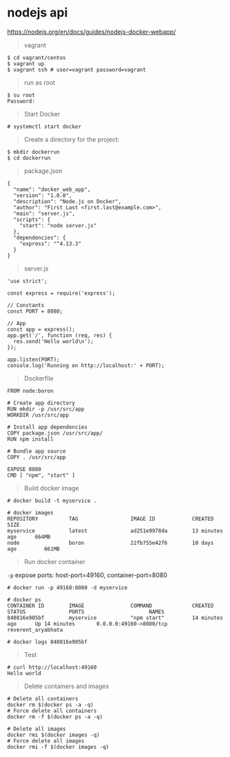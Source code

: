 # nodejs api

https://nodejs.org/en/docs/guides/nodejs-docker-webapp/

> vagrant

```
$ cd vagrant/centos
$ vagrant up
$ vagrant ssh # user=vagrant password=vagrant
```

> run as root

```
$ su root
Password: 
```

> Start Docker

```
# systemctl start docker
```

> Create a directory for the project:

```
$ mkdir dockerrun
$ cd dockerrun
```

> package.json

```
{
  "name": "docker_web_app",
  "version": "1.0.0",
  "description": "Node.js on Docker",
  "author": "First Last <first.last@example.com>",
  "main": "server.js",
  "scripts": {
    "start": "node server.js"
  },
  "dependencies": {
    "express": "^4.13.3"
  }
}
```

> server.js

```
'use strict';

const express = require('express');

// Constants
const PORT = 8080;

// App
const app = express();
app.get('/', function (req, res) {
  res.send('Hello world\n');
});

app.listen(PORT);
console.log('Running on http://localhost:' + PORT);
```

> Dockerfile

```
FROM node:boron

# Create app directory
RUN mkdir -p /usr/src/app
WORKDIR /usr/src/app

# Install app dependencies
COPY package.json /usr/src/app/
RUN npm install

# Bundle app source
COPY . /usr/src/app

EXPOSE 8080
CMD [ "npm", "start" ]
```

> Build docker image

```
# docker build -t myservice .

# docker images
REPOSITORY          TAG                 IMAGE ID            CREATED             SIZE
myservice           latest              ad251e9978da        13 minutes ago      664MB
node                boron               22fb755e42f6        10 days ago         661MB
```

> Run docker container

`-p` expose ports: host-port=49160, container-port=8080

```
# docker run -p 49160:8080 -d myservice

# docker ps
CONTAINER ID        IMAGE               COMMAND             CREATED             STATUS              PORTS                     NAMES
840816e905bf        myservice           "npm start"         14 minutes ago      Up 14 minutes       0.0.0.0:49160->8080/tcp   reverent_aryabhata

# docker logs 840816e905bf
```

> Test

```
# curl http://localhost:49160
Hello world
```

> Delete containers and images

```
# Delete all containers
docker rm $(docker ps -a -q)
# Force delete all containers
docker rm -f $(docker ps -a -q)

# Delete all images
docker rmi $(docker images -q)
# Force delete all images
docker rmi -f $(docker images -q)
```
